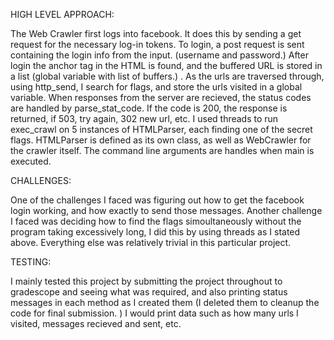 HIGH LEVEL APPROACH:

The Web Crawler first logs into facebook.  It does this by sending a get request for the necessary log-in tokens.  To login, a post request is sent containing the login info from the input. (username and password.) After login the anchor tag in the HTML is found, and the buffered URL is stored in a list (global variable with list of buffers.) . As the urls are traversed through, using http_send, I search for flags, and store the urls visited in a global variable. When responses from the server are recieved, the status codes are handled by parse_stat_code.  If the code is 200, the response is returned, if 503, try again, 302 new url, etc.  I used threads to run exec_crawl on 5 instances of HTMLParser, each finding one of the secret flags.  HTMLParser is defined as its own class, as well as WebCrawler for the crawler itself.  The command line arguments are handles when main is executed.

CHALLENGES:

One of the challenges I faced was figuring out how to get the facebook login working, and how exactly to send those messages.  Another challenge I faced was deciding how to find the flags simoultaneously without the program taking excessively long, I did this by using threads as I stated above. Everything else was relatively trivial in this particular project. 

TESTING:

I mainly tested this project by submitting the project throughout to gradescope and seeing what was required, and also printing status messages in each method as I created them (I deleted them to cleanup the code for final submission. ) I would print data such as how many urls I visited, messages recieved and sent, etc.

